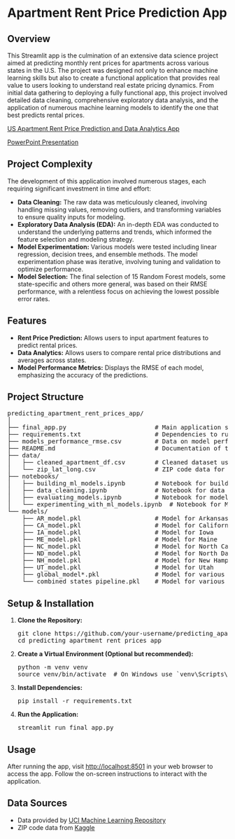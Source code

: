 <h1>Apartment Rent Price Prediction App</h1>

<h2>Overview</h2>
<p>This Streamlit app is the culmination of an extensive data science project aimed at predicting monthly rent prices for apartments across various states in the U.S. The project was designed not only to enhance machine learning skills but also to create a functional application that provides real value to users looking to understand real estate pricing dynamics. From initial data gathering to deploying a fully functional app, this project involved detailed data cleaning, comprehensive exploratory data analysis, and the application of numerous machine learning models to identify the one that best predicts rental prices.</p>

<a href="https://apartment-monthly-rent.streamlit.app/">US Apartment Rent Price Prediction and Data Analytics App</a>

<a href="https://1drv.ms/p/s!Ao0pVqWLGOAwzwxUPvuU-O7yR5ZM?e=KHtbXq">PowerPoint Presentation</a>



<h2>Project Complexity</h2>
<p>The development of this application involved numerous stages, each requiring significant investment in time and effort:</p>
<ul>
  <li><strong>Data Cleaning:</strong> The raw data was meticulously cleaned, involving handling missing values, removing outliers, and transforming variables to ensure quality inputs for modeling.</li>
  <li><strong>Exploratory Data Analysis (EDA):</strong> An in-depth EDA was conducted to understand the underlying patterns and trends, which informed the feature selection and modeling strategy.</li>
  <li><strong>Model Experimentation:</strong> Various models were tested including linear regression, decision trees, and ensemble methods. The model experimentation phase was iterative, involving tuning and validation to optimize performance.</li>
  <li><strong>Model Selection:</strong> The final selection of 15 Random Forest models, some state-specific and others more general, was based on their RMSE performance, with a relentless focus on achieving the lowest possible error rates.</li>
</ul>

<h2>Features</h2>
<ul>
  <li><strong>Rent Price Prediction:</strong> Allows users to input apartment features to predict rental prices.</li>
  <li><strong>Data Analytics:</strong> Allows users to compare rental price distributions and averages across states.</li>
  <li><strong>Model Performance Metrics:</strong> Displays the RMSE of each model, emphasizing the accuracy of the predictions.</li>
</ul>

<h2>Project Structure</h2>
<pre>
predicting_apartment_rent_prices_app/
│
├── final_app.py                        # Main application script for Streamlit
├── requirements.txt                    # Dependencies to run the app
├── models_performance_rmse.csv         # Data on model performance
├── README.md                           # Documentation of the project
├── data/
│   ├── cleaned_apartment_df.csv        # Cleaned dataset used for predictions
│   └── zip_lat_long.csv                # ZIP code data for location analysis
├── notebooks/
│   ├── building_ml_models.ipynb        # Notebook for building ML models
│   ├── data_cleaning.ipynb             # Notebook for data cleaning process
│   ├── evaluating_models.ipynb         # Notebook for model evaluation
│   └── experimenting_with_ml_models.ipynb  # Notebook for ML model experimentation
└── models/
    ├── AR_model.pkl                    # Model for Arkansas
    ├── CA_model.pkl                    # Model for California
    ├── IA_model.pkl                    # Model for Iowa
    ├── ME_model.pkl                    # Model for Maine
    ├── NC_model.pkl                    # Model for North Carolina
    ├── ND_model.pkl                    # Model for North Dakota
    ├── NH_model.pkl                    # Model for New Hampshire
    ├── UT_model.pkl                    # Model for Utah
    ├── global_model*.pkl               # Model for various states
    └── combined_states_pipeline.pkl    # Model for various states
</pre>

<h2>Setup & Installation</h2>
<ol>
  <li><strong>Clone the Repository:</strong>
    <pre>git clone https://github.com/your-username/predicting_apartment_rent_prices_app.git
cd predicting_apartment_rent_prices_app</pre>
  </li>
  <li><strong>Create a Virtual Environment (Optional but recommended):</strong>
    <pre>python -m venv venv
source venv/bin/activate  # On Windows use `venv\Scripts\activate`</pre>
  </li>
  <li><strong>Install Dependencies:</strong>
    <pre>pip install -r requirements.txt</pre>
  </li>
  <li><strong>Run the Application:</strong>
    <pre>streamlit run final_app.py</pre>
  </li>
</ol>

<h2>Usage</h2>
<p>After running the app, visit <a href="http://localhost:8501">http://localhost:8501</a> in your web browser to access the app. Follow the on-screen instructions to interact with the application.</p>

<h2>Data Sources</h2>
<ul>
  <li>Data provided by <a href="https://archive.ics.uci.edu/ml/index.php">UCI Machine Learning Repository</a></li>
  <li>ZIP code data from <a href="https://www.kaggle.com">Kaggle</a></li>
</ul>
